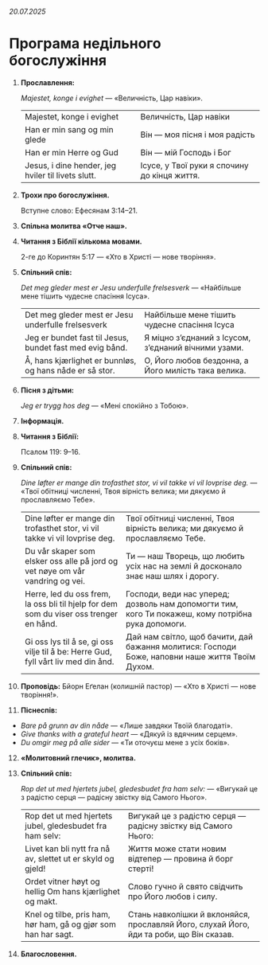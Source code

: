 *20.07.2025*

# Програма недільного богослужіння

1. **Прославлення:**

    _Majestet, konge i evighet_ — «Величність, Цар навіки».

    | | |
    |-|-|
    | Majestet, konge i evighet | Величність, Цар навіки |
    | Han er min sang og min glede | Він — моя пісня і моя радість |
    | Han er min Herre og Gud | Він — мій Господь і Бог |
    | Jesus, i dine hender, jeg hviler til livets slutt. | Ісусе, у Твої руки я спочину до кінця життя. |

2. **Трохи про богослужіння.**

    Вступне слово: Ефесянам 3:14–21.

3. **Спільна молитва «Отче наш».**

4. **Читання з Біблії кількома мовами.**

    2-ге до Коринтян 5:17 — «Хто в Христі — нове творіння».

5. **Спільний спів:**

    _Det meg gleder mest er Jesu underfulle frelsesverk_ — «Найбільше мене тішить чудесне спасіння Ісуса».

    | | |
    |-|-|
    | Det meg gleder mest er Jesu underfulle frelsesverk | Найбільше мене тішить чудесне спасіння Ісуса |
    | Jeg er bundet fast til Jesus, bundet fast med evig bånd. | Я міцно з’єднаний з Ісусом, з’єднаний вічними узами. |
    | Å, hans kjærlighet er bunnløs, og hans nåde er så stor. | О, Його любов бездонна, а Його милість така велика. |

6. **Пісня з дітьми:**

    _Jeg er trygg hos deg_ — «Мені спокійно з Тобою».

7. **Інформація.**

8. **Читання з Біблії:**

    Псалом 119: 9–16.

9. **Спільний спів:**

    _Dine løfter er mange din trofasthet stor, vi vil takke vi vil lovprise deg._ — «Твої обітниці численні, Твоя вірність велика; ми дякуємо й прославляємо Тебе».

    | | |
    |-|-|
    | Dine løfter er mange din trofasthet stor, vi vil takke vi vil lovprise deg. | Твої обітниці численні, Твоя вірність велика; ми дякуємо й прославляємо Тебе. |
    | Du vår skaper som elsker oss alle på jord og vet nøye om vår vandring og vei. | Ти — наш Творець, що любить усіх нас на землі й досконало знає наш шлях і дорогу. |
    | Herre, led du oss frem, la oss bli til hjelp for dem som du viser oss trenger en hånd. | Господи, веди нас уперед; дозволь нам допомогти тим, кого Ти покажеш, кому потрібна рука допомоги. |
    | Gi oss lys til å se, gi oss vilje til å be: Herre Gud, fyll vårt liv med din ånd. | Дай нам світло, щоб бачити, дай бажання молитися: Господи Боже, наповни наше життя Твоїм Духом. |

10. **Проповідь:** Бйорн Еґелан (колишній пастор) — «Хто в Христі — нове творіння!».

11. **Піснеспів:**

   * _Bare på grunn av din nåde_ — «Лише завдяки Твоїй благодаті».  
   * _Give thanks with a grateful heart_ — «Дякуй із вдячним серцем».  
   * _Du omgir meg på alle sider_ — «Ти оточуєш мене з усіх боків».

12. **«Молитовний глечик», молитва.**

13. **Спільний спів:**

    _Rop det ut med hjertets jubel, gledesbudet fra ham selv:_ — «Вигукай це з радістю серця — радісну звістку від Самого Нього».

    | | |
    |-|-|
    | Rop det ut med hjertets jubel, gledesbudet fra ham selv: | Вигукай це з радістю серця — радісну звістку від Самого Нього: |
    | Livet kan bli nytt fra nå av, slettet ut er skyld og gjeld! | Життя може стати новим відтепер — провина й борг стерті! |
    | Ordet vitner høyt og hellig Om hans kjærlighet og makt. | Слово гучно й свято свідчить про Його любов і силу. |
    | Knel og tilbe, pris ham, hør ham, gå og gjør som han har sagt. | Стань навколішки й вклоняйся, прославляй Його, слухай Його, йди та роби, що Він сказав. |

14. **Благословення.**
